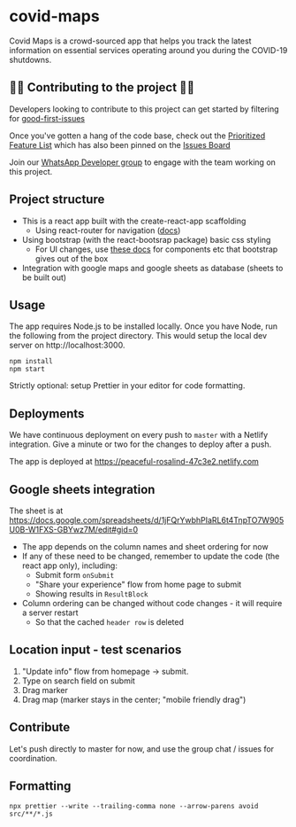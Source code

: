 # covid-maps

Covid Maps is a crowd-sourced app that helps you track the latest information on essential services operating around you during the COVID-19 shutdowns.

## 👩‍💻 Contributing to the project 👨‍💻

Developers looking to contribute to this project can get started by filtering for [good-first-issues](https://github.com/arjun27/covid-maps/issues?q=is%3Aopen+is%3Aissue+label%3A%22good+first+issue%22) 

Once you've gotten a hang of the code base, check out the [Prioritized Feature List](https://github.com/arjun27/covid-maps/issues/86) which has also been pinned on the [Issues Board](https://github.com/arjun27/covid-maps/issues)

Join our [WhatsApp Developer group](https://chat.whatsapp.com/HzZT0gMYoYYEDDjj2LQUD8) to engage with the team working on this project.


## Project structure

- This is a react app built with the create-react-app scaffolding
  - Using react-router for navigation ([docs](https://reacttraining.com/react-router/web/guides/quick-start))
- Using bootstrap (with the react-bootsrap package) basic css styling
  - For UI changes, use [these docs](https://react-bootstrap.netlify.com/components/alerts) for components etc that bootstrap gives out of the box
- Integration with google maps and google sheets as database (sheets to be built out)

## Usage

The app requires Node.js to be installed locally. Once you have Node, run the following from the project directory. This would setup the local dev server on http://localhost:3000.

```
npm install
npm start
```

Strictly optional: setup Prettier in your editor for code formatting.

## Deployments

We have continuous deployment on every push to `master` with a Netlify integration. Give a minute or two for the changes to deploy after a push.

The app is deployed at https://peaceful-rosalind-47c3e2.netlify.com

## Google sheets integration

The sheet is at https://docs.google.com/spreadsheets/d/1jFQrYwbhPIaRL6t4TnpTO7W905U0B-W1FXS-GBYwz7M/edit#gid=0

- The app depends on the column names and sheet ordering for now
- If any of these need to be changed, remember to update the code (the react app only), including:
  - Submit form `onSubmit`
  - "Share your experience" flow from home page to submit
  - Showing results in `ResultBlock`
- Column ordering can be changed without code changes - it will require a server restart
  - So that the cached `header row` is deleted

## Location input - test scenarios

1. "Update info" flow from homepage -> submit.
2. Type on search field on submit
3. Drag marker
4. Drag map (marker stays in the center; "mobile friendly drag")

## Contribute

Let's push directly to master for now, and use the group chat / issues for coordination.

## Formatting

```
npx prettier --write --trailing-comma none --arrow-parens avoid src/**/*.js
```
